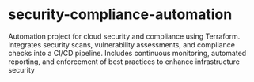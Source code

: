 # security-compliance-automation
Automation project for cloud security and compliance using Terraform. Integrates security scans, vulnerability assessments, and compliance checks into a CI/CD pipeline. Includes continuous monitoring, automated reporting, and enforcement of best practices to enhance infrastructure security
